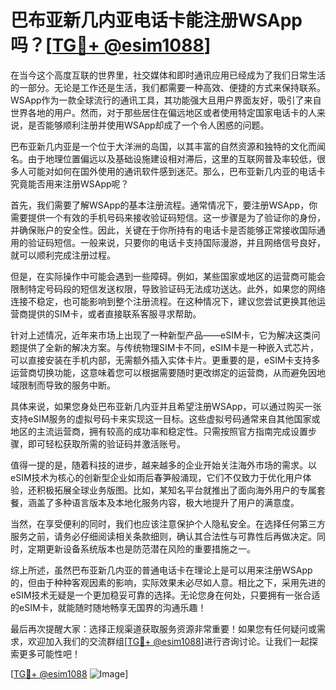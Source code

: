 # 巴布亚新几内亚电话卡能注册WSApp吗？[[TG💪+ @esim1088](https://t.me/s/esim1088)]

在当今这个高度互联的世界里，社交媒体和即时通讯应用已经成为了我们日常生活的一部分。无论是工作还是生活，我们都需要一种高效、便捷的方式来保持联系。WSApp作为一款全球流行的通讯工具，其功能强大且用户界面友好，吸引了来自世界各地的用户。然而，对于那些居住在偏远地区或者使用特定国家电话卡的人来说，是否能够顺利注册并使用WSApp却成了一个令人困惑的问题。

巴布亚新几内亚是一个位于大洋洲的岛国，以其丰富的自然资源和独特的文化而闻名。由于地理位置偏远以及基础设施建设相对滞后，这里的互联网普及率较低，很多人可能对如何在国外使用的通讯软件感到迷茫。那么，巴布亚新几内亚的电话卡究竟能否用来注册WSApp呢？

首先，我们需要了解WSApp的基本注册流程。通常情况下，要注册WSApp，你需要提供一个有效的手机号码来接收验证码短信。这一步骤是为了验证你的身份，并确保账户的安全性。因此，关键在于你所持有的电话卡是否能够正常接收国际通用的验证码短信。一般来说，只要你的电话卡支持国际漫游，并且网络信号良好，就可以顺利完成注册过程。

但是，在实际操作中可能会遇到一些障碍。例如，某些国家或地区的运营商可能会限制特定号码段的短信发送权限，导致验证码无法成功送达。此外，如果您的网络连接不稳定，也可能影响到整个注册流程。在这种情况下，建议您尝试更换其他运营商提供的SIM卡，或者直接联系客服寻求帮助。

针对上述情况，近年来市场上出现了一种新型产品——eSIM卡，它为解决这类问题提供了全新的解决方案。与传统物理SIM卡不同，eSIM卡是一种嵌入式芯片，可以直接安装在手机内部，无需额外插入实体卡片。更重要的是，eSIM卡支持多运营商切换功能，这意味着您可以根据需要随时更改绑定的运营商，从而避免因地域限制而导致的服务中断。

具体来说，如果您身处巴布亚新几内亚并且希望注册WSApp，可以通过购买一张支持eSIM服务的虚拟号码卡来实现这一目标。这些虚拟号码通常来自其他国家或地区的主流运营商，拥有较高的成功率和稳定性。只需按照官方指南完成设置步骤，即可轻松获取所需的验证码并激活账号。

值得一提的是，随着科技的进步，越来越多的企业开始关注海外市场的需求。以eSIM技术为核心的创新型企业如雨后春笋般涌现，它们不仅致力于优化用户体验，还积极拓展全球业务版图。比如，某知名平台就推出了面向海外用户的专属套餐，涵盖了多种语言版本及本地化服务内容，极大地提升了用户的满意度。

当然，在享受便利的同时，我们也应该注意保护个人隐私安全。在选择任何第三方服务之前，请务必仔细阅读相关条款细则，确认其合法性与可靠性后再做决定。同时，定期更新设备系统版本也是防范潜在风险的重要措施之一。

综上所述，虽然巴布亚新几内亚的普通电话卡在理论上是可以用来注册WSApp的，但由于种种客观因素的影响，实际效果未必尽如人意。相比之下，采用先进的eSIM技术无疑是一个更加稳妥可靠的选择。无论您身在何处，只要拥有一张合适的eSIM卡，就能随时随地畅享无国界的沟通乐趣！

最后再次提醒大家：选择正规渠道获取服务资源非常重要！如果您有任何疑问或需求，欢迎加入我们的交流群组[[TG💪+ @esim1088](https://t.me/s/esim1088)]进行咨询讨论。让我们一起探索更多可能性吧！

[[TG💪+ @esim1088](https://t.me/s/esim1088) ![Image](https://i.postimg.cc/4NQfJmqS/Snipaste-2025-05-13-00-14-12.png)]